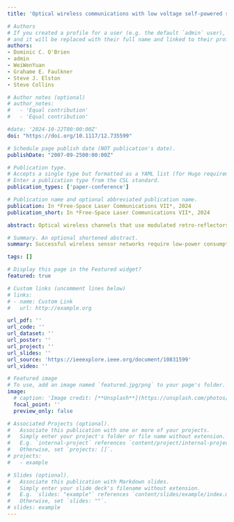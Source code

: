 ```yaml
---
title: 'Optical wireless communications with low voltage self-powered sensor motes'

# Authors
# If you created a profile for a user (e.g. the default `admin` user), write the username (folder name) here
# and it will be replaced with their full name and linked to their profile.
authors:
- Dominic C. O'Brien
- admin
- WeiWenYuan
- Grahame E. Faulkner
- Steve J. Elston
- Steve Collins

# Author notes (optional)
# author_notes:
#   - 'Equal contribution'
#   - 'Equal contribution'

#date: '2024-10-22T00:00:00Z'
doi: "https://doi.org/10.1117/12.735599"

# Schedule page publish date (NOT publication's date).
publishDate: "2007-09-2500:00:00Z"

# Publication type.
# Accepts a single type but formatted as a YAML list (for Hugo requirements).
# Enter a publication type from the CSL standard.
publication_types: ['paper-conference']

# Publication name and optional abbreviated publication name.
publication: In *Free-Space Laser Communications VII*, 2024
publication_short: In *Free-Space Laser Communications VII*, 2024

abstract: Optical wireless channels that use modulated retro-reflectors can provide low-data rate communications to self-powered 'smart-dust' motes. The retro-reflectors are illuminated using a base station that incorporates diffractive beamsteering to direct radiation onto the motes, and these return the radiation to an imaging receiver within the base station. The motes consist of a photodiode to provide power, a novel logarithmic receiver to receive data from the base station, and a modulating retro-reflector to send information from the mote to the base station. Several of the components elements of this system have been implemented and tested. In this paper we report a logarithmic receiver that can be self powered by the source communicating with it, and a retro-reflecting LC modulator component that operates at 30b/s when driven at 0.7V. In addition an overall system model, together with the challenges for future work are presented.

# Summary. An optional shortened abstract.
summary: Successful wireless sensor networks require low-power consumption nodes with long lifetimes, and for these reasons self-powered devices are attractive.

tags: []

# Display this page in the Featured widget?
featured: true

# Custom links (uncomment lines below)
# links:
# - name: Custom Link
#   url: http://example.org

url_pdf: ''
url_code: ''
url_dataset: ''
url_poster: ''
url_project: ''
url_slides: ''
url_source: 'https://ieeexplore.ieee.org/document/10831599'
url_video: ''

# Featured image
# To use, add an image named `featured.jpg/png` to your page's folder.
image:
  # caption: 'Image credit: [**Unsplash**](https://unsplash.com/photos/pLCdAaMFLTE)'
  focal_point: ''
  preview_only: false

# Associated Projects (optional).
#   Associate this publication with one or more of your projects.
#   Simply enter your project's folder or file name without extension.
#   E.g. `internal-project` references `content/project/internal-project/index.md`.
#   Otherwise, set `projects: []`.
# projects:
#   - example

# Slides (optional).
#   Associate this publication with Markdown slides.
#   Simply enter your slide deck's filename without extension.
#   E.g. `slides: "example"` references `content/slides/example/index.md`.
#   Otherwise, set `slides: ""`.
# slides: example
---
```


<!-- {{% callout note %}}
Click the _Cite_ button above to demo the feature to enable visitors to import publication metadata into their reference management software.
{{% /callout %}}

{{% callout note %}}
Create your slides in Markdown - click the _Slides_ button to check out the example.
{{% /callout %}} -->

<!-- Add the publication's **full text** or **supplementary notes** here. You can use rich formatting such as including [code, math, and images](https://docs.hugoblox.com/content/writing-markdown-latex/). -->
